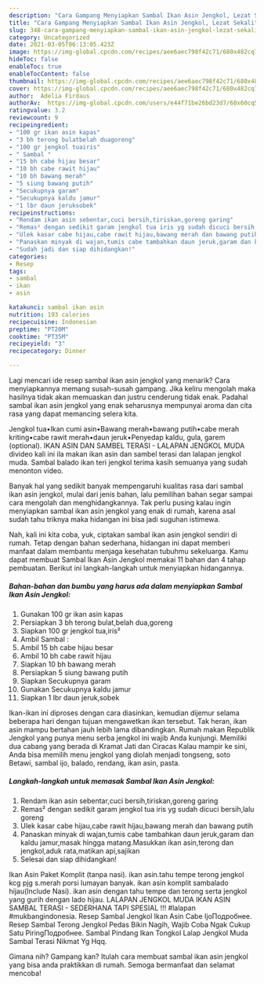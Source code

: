 ```yaml
---
description: "Cara Gampang Menyiapkan Sambal Ikan Asin Jengkol, Lezat Sekali"
title: "Cara Gampang Menyiapkan Sambal Ikan Asin Jengkol, Lezat Sekali"
slug: 348-cara-gampang-menyiapkan-sambal-ikan-asin-jengkol-lezat-sekali
category: Uncategorized
date: 2021-03-05T06:13:05.423Z
image: https://img-global.cpcdn.com/recipes/aee6aec798f42c71/680x482cq70/sambal-ikan-asin-jengkol-foto-resep-utama.jpg
hideToc: false
enableToc: true
enableTocContent: false
thumbnail: https://img-global.cpcdn.com/recipes/aee6aec798f42c71/680x482cq70/sambal-ikan-asin-jengkol-foto-resep-utama.jpg
cover: https://img-global.cpcdn.com/recipes/aee6aec798f42c71/680x482cq70/sambal-ikan-asin-jengkol-foto-resep-utama.jpg
author:  Adelia Firdaus
authorAv:  https://img-global.cpcdn.com/users/e44f71be26bd23d7/60x60cq50/avatar.jpg
ratingvalue: 3.2
reviewcount: 9
recipeingredient:
- "100 gr ikan asin kapas"
- "3 bh terong bulatbelah duagoreng"
- "100 gr jengkol tuairis"
- " Sambal "
- "15 bh cabe hijau besar"
- "10 bh cabe rawit hijau"
- "10 bh bawang merah"
- "5 siung bawang putih"
- "Secukupnya garam"
- "Secukupnya kaldu jamur"
- "1 lbr daun jeruksobek"
recipeinstructions:
- "Rendam ikan asin sebentar,cuci bersih,tiriskan,goreng garing"
- "Remas² dengan sedikit garam jengkol tua iris yg sudah dicuci bersih,lalu goreng"
- "Ulek kasar cabe hijau,cabe rawit hijau,bawang merah dan bawang putih"
- "Panaskan minyak di wajan,tumis cabe tambahkan daun jeruk,garam dan kaldu jamur,masak hingga matang.Masukkan ikan asin,terong dan jengkol,aduk rata,matikan api,sajikan"
- "Sudah jadi dan siap dihidangkan!"
categories:
- Resep
tags:
- sambal
- ikan
- asin

katakunci: sambal ikan asin 
nutrition: 193 calories
recipecuisine: Indonesian
preptime: "PT20M"
cooktime: "PT35M"
recipeyield: "3"
recipecategory: Dinner

---
```



Lagi mencari ide resep sambal ikan asin jengkol yang menarik? Cara menyiapkannya memang susah-susah gampang. Jika keliru mengolah maka hasilnya tidak akan memuaskan dan justru cenderung tidak enak. Padahal sambal ikan asin jengkol yang enak seharusnya mempunyai aroma dan cita rasa yang dapat memancing selera kita.


Jengkol tua•Ikan cumi asin•Bawang merah•bawang putih•cabe merah kriting•cabe rawit merah•daun jeruk•Penyedap kaldu, gula, garem (optional). IKAN ASIN DAN SAMBEL TERASI - LALAPAN JENGKOL MUDA divideo kali ini ila makan ikan asin dan sambel terasi dan lalapan jengkol muda. Sambal balado ikan teri jengkol terima kasih semuanya yang sudah menonton video.

Banyak hal yang sedikit banyak mempengaruhi kualitas rasa dari sambal ikan asin jengkol, mulai dari jenis bahan, lalu pemilihan bahan segar sampai cara mengolah dan menghidangkannya. Tak perlu pusing kalau ingin menyiapkan sambal ikan asin jengkol yang enak di rumah, karena asal sudah tahu triknya maka hidangan ini bisa jadi suguhan istimewa.


Nah, kali ini kita coba, yuk, ciptakan sambal ikan asin jengkol sendiri di rumah. Tetap dengan bahan sederhana, hidangan ini dapat memberi manfaat dalam membantu menjaga kesehatan tubuhmu sekeluarga. Kamu dapat membuat Sambal Ikan Asin Jengkol memakai 11 bahan dan 4 tahap pembuatan. Berikut ini langkah-langkah untuk menyiapkan hidangannya.

<!--inarticleads1-->

##### Bahan-bahan dan bumbu yang harus ada dalam menyiapkan Sambal Ikan Asin Jengkol:

1. Gunakan 100 gr ikan asin kapas
1. Persiapkan 3 bh terong bulat,belah dua,goreng
1. Siapkan 100 gr jengkol tua,iris²
1. Ambil  Sambal :
1. Ambil 15 bh cabe hijau besar
1. Ambil 10 bh cabe rawit hijau
1. Siapkan 10 bh bawang merah
1. Persiapkan 5 siung bawang putih
1. Siapkan Secukupnya garam
1. Gunakan Secukupnya kaldu jamur
1. Siapkan 1 lbr daun jeruk,sobek


Ikan-ikan ini diproses dengan cara diasinkan, kemudian dijemur selama beberapa hari dengan tujuan mengawetkan ikan tersebut. Tak heran, ikan asin mampu bertahan jauh lebih lama dibandingkan. Rumah makan Republik Jengkol yang punya menu serba jengkol ini wajib Anda kunjungi. Memiliki dua cabang yang berada di Kramat Jati dan Ciracas Kalau mampir ke sini, Anda bisa memilih menu jengkol yang diolah menjadi tongseng, soto Betawi, sambal ijo, balado, rendang, ikan asin, pasta. 

<!--inarticleads2-->

##### Langkah-langkah untuk memasak Sambal Ikan Asin Jengkol:

1. Rendam ikan asin sebentar,cuci bersih,tiriskan,goreng garing
1. Remas² dengan sedikit garam jengkol tua iris yg sudah dicuci bersih,lalu goreng
1. Ulek kasar cabe hijau,cabe rawit hijau,bawang merah dan bawang putih
1. Panaskan minyak di wajan,tumis cabe tambahkan daun jeruk,garam dan kaldu jamur,masak hingga matang.Masukkan ikan asin,terong dan jengkol,aduk rata,matikan api,sajikan
1. Selesai dan siap dihidangkan!

Ikan Asin Paket Komplit (tanpa nasi). ikan asin.tahu tempe terong jengkol kcg pjg s.merah porsi lumayan banyak. ikan asin komplit sambalado hijau(Include Nasi). ikan asin dengan tahu tempe dan terong serta jengkol yang gurih dengan lado hijau. LALAPAN JENGKOL MUDA IKAN ASIN SAMBAL TERASI - SEDERHANA TAPI SPESIAL !!! #lalapan #mukbangindonesia. Resep Sambal Jengkol Ikan Asin Cabe IjoПодробнее. Resep Sambal Terong Jengkol Pedas Bikin Nagih, Wajib Coba Ngak Cukup Satu PiringПодробнее. Sambal Pindang Ikan Tongkol Lalap Jengkol Muda Sambal Terasi Nikmat Yg Hqq. 

Gimana nih? Gampang kan? Itulah cara membuat sambal ikan asin jengkol yang bisa anda praktikkan di rumah. Semoga bermanfaat dan selamat mencoba!
